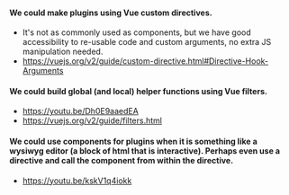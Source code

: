 #### We could make plugins using Vue custom directives.
  - It's not as commonly used as components, but we have good accessibility to re-usable code and custom arguments, no extra JS manipulation needed.
  - https://vuejs.org/v2/guide/custom-directive.html#Directive-Hook-Arguments

#### We could build global (and local) helper functions using Vue filters.
  - https://youtu.be/Dh0E9aaedEA
  - https://vuejs.org/v2/guide/filters.html

#### We could use components for plugins when it is something like a wysiwyg editor (a block of html that is interactive). Perhaps even use a directive and call the component from within the directive.
  - https://youtu.be/kskV1q4iokk
